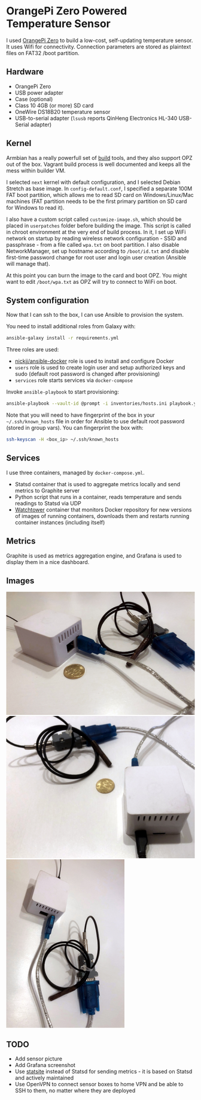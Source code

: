 # OrangePi Zero Powered Temperature Sensor

I used [OrangePi Zero](http://www.orangepi.org/orangepizero/) to build a low-cost, self-updating temperature sensor. It uses Wifi for connectivity.
Connection parameters are stored as plaintext files on FAT32 /boot partition.

## Hardware

* OrangePi Zero
* USB power adapter
* Case (optional)
* Class 10 4GB (or more) SD card
* OneWire DS18B20 temperature sensor
* USB-to-serial adapter (`lsusb` reports QinHeng Electronics HL-340 USB-Serial adapter)

## Kernel

Armbian has a really powerfull set of [build](https://github.com/armbian/build)
tools, and they also support OPZ out of the box. Vagrant build process is well
documented and keeps all the mess within builder VM.

I selected `next` kernel with default configuration, and I selected Debian
Stretch as base image. In `config-default.conf`, I specified a separate 100M
FAT boot partition, which allows me to read SD card on Windows/Linux/Mac
machines (FAT partition needs to be the first primary partition on SD card for
Windows to read it).

I also have a custom script called `customize-image.sh`, which should be placed
in `userpatches` folder before building the image. This script is called in
chroot environment at the very end of build process. In it, I set up WiFi
network on startup by reading wireless network configuration - SSID and
passphrase - from a file called `wpa.txt` on boot partition. I also disable
NetworkManager, set up hostname according to `/boot/id.txt` and disable
first-time password change for root user and login user creation (Ansible will
manage that).

At this point you can burn the image to the card and boot OPZ. You might want
to edit `/boot/wpa.txt` as OPZ will try to connect to WiFi on boot.

## System configuration

Now that I can ssh to the box, I can use Ansible to provision the system.

You need to install additional roles from Galaxy with:
```bash
ansible-galaxy install -r requirements.yml
```

Three roles are used:
* [nickjj/ansible-docker](https://github.com/nickjj/ansible-docker) role is
   used to install and configure Docker
* `users` role is used to create login user and setup authorized keys and sudo
   (default root password is changed after provisioning)
* `services` role starts services via `docker-compose`

Invoke `ansible-playbook` to start provisioning:
```bash
ansible-playbook --vault-id @prompt -i inventories/hosts.ini playbook.yml
```

Note that you will need to have fingerprint of the box in your
`~/.ssh/known_hosts` file in order for Ansible to use default root password
(stored in group vars). You can fingerprint the box with:

```bash
ssh-keyscan -H <box_ip> ~/.ssh/known_hosts
```

## Services

I use three containers, managed by `docker-compose.yml`.
* Statsd container that is used to aggregate metrics locally and send metrics
  to Graphite server
* Python script that runs in a container, reads temperature and sends readings
  to Statsd via UDP
* [Watchtower](https://github.com/v2tec/watchtower) container that monitors
  Docker repository for new versions of images of running containers, downloads
  them and restarts running container instances (including itself)

## Metrics

Graphite is used as metrics aggregation engine, and Grafana is used to display
them in a nice dashboard.

## Images

![Front](/images/opz1.jpg)
![Rear](/images/opz2.jpg)
![Top](/images/opz3.jpg)

## TODO

* Add sensor picture
* Add Grafana screenshot
* Use [statsite](https://github.com/statsite/statsite) instead of Statsd for
  sending metrics - it is based on Statsd and actively maintained
* Use OpenVPN to connect sensor boxes to home VPN and be able to SSH to them,
  no matter where they are deployed
